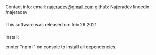 ###

Contact info:
email: najeradev@gmail.com
github: Najeradev
lindedin: /najeradev

###

This software was released on: feb 26 2021

###

Install:

ennter "npm i" on console to install all dependencies.